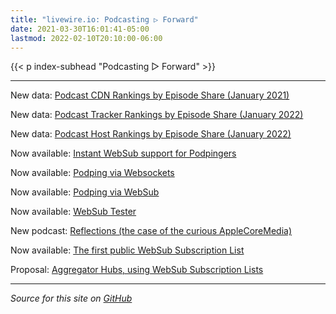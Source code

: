 ```yaml
---
title: "livewire.io: Podcasting ▷ Forward"
date: 2021-03-30T16:01:41-05:00
lastmod: 2022-02-10T20:10:00-06:00
---
```


{{< p index-subhead "Podcasting ▷ Forward" >}}

---

New data: [Podcast CDN Rankings by Episode Share (January 2021)](/podcast-cdns-by-episode-share)

New data: [Podcast Tracker Rankings by Episode Share (January 2022)](/podcast-trackers-by-episode-share)

New data: [Podcast Host Rankings by Episode Share (January 2022)](/podcast-hosts-by-episode-share)

Now available: [Instant WebSub support for Podpingers](/instant-websub-for-podpingers)

Now available: [Podping via Websockets](/podping-via-websockets)

Now available: [Podping via WebSub](/podping-via-websub)

Now available: [WebSub Tester](/websub-tester)

New podcast: [Reflections (the case of the curious AppleCoreMedia)](/new-podcast-reflections)

Now available: [The first public WebSub Subscription List](/first-public-subscription-list)

Proposal: [Aggregator Hubs, using WebSub Subscription Lists](/aggregator-hubs)

---

*Source for this site on [GitHub](https://github.com/skymethod/livewire-web)*
